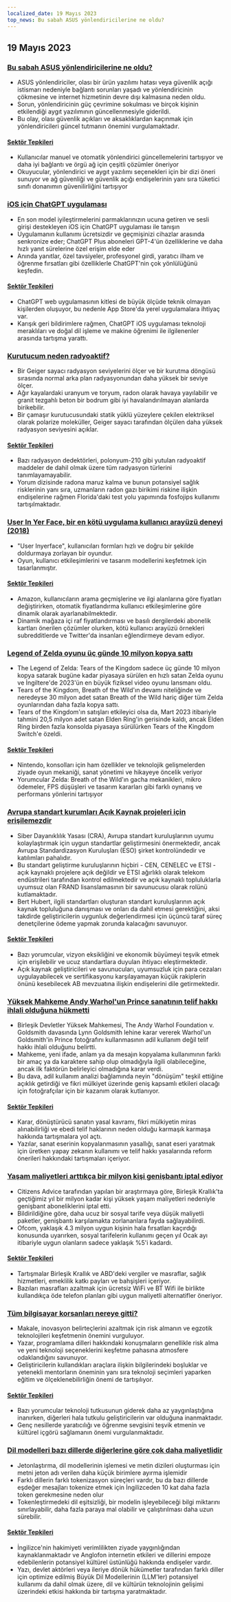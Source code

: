```yaml
---
localized_date: 19 Mayıs 2023
top_news: Bu sabah ASUS yönlendiricilerine ne oldu?
---
```




## 19 Mayıs 2023

### [Bu sabah ASUS yönlendiricilerine ne oldu?](https://www.downtowndougbrown.com/2023/05/what-happened-with-asus-routers-this-morning/)

- ASUS yönlendiriciler, olası bir ürün yazılımı hatası veya güvenlik açığı istismarı nedeniyle bağlantı sorunları yaşadı ve yönlendiricinin çökmesine ve internet hizmetinin devre dışı kalmasına neden oldu.
- Sorun, yönlendiricinin güç çevrimine sokulması ve birçok kişinin etkilendiği aygıt yazılımının güncellenmesiyle giderildi.
- Bu olay, olası güvenlik açıkları ve aksaklıklardan kaçınmak için yönlendiricileri güncel tutmanın önemini vurgulamaktadır.

#### [Sektör Tepkileri](http://news.ycombinator.com/item?id=35983866)

- Kullanıcılar manuel ve otomatik yönlendirici güncellemelerini tartışıyor ve daha iyi bağlantı ve örgü ağ için çeşitli çözümler öneriyor
- Okuyucular, yönlendirici ve aygıt yazılımı seçenekleri için bir dizi öneri sunuyor ve ağ güvenliği ve güvenlik açığı endişelerinin yanı sıra tüketici sınıfı donanımın güvenilirliğini tartışıyor

### [iOS için ChatGPT uygulaması](https://openai.com/blog/introducing-the-chatgpt-app-for-ios)

- En son model iyileştirmelerini parmaklarınızın ucuna getiren ve sesli girişi destekleyen iOS için ChatGPT uygulaması ile tanışın
- Uygulamanın kullanımı ücretsizdir ve geçmişinizi cihazlar arasında senkronize eder; ChatGPT Plus aboneleri GPT-4'ün özelliklerine ve daha hızlı yanıt sürelerine özel erişim elde eder
- Anında yanıtlar, özel tavsiyeler, profesyonel girdi, yaratıcı ilham ve öğrenme fırsatları gibi özelliklerle ChatGPT'nin çok yönlülüğünü keşfedin.

#### [Sektör Tepkileri](http://news.ycombinator.com/item?id=35990552)

- ChatGPT web uygulamasının kitlesi de büyük ölçüde teknik olmayan kişilerden oluşuyor, bu nedenle App Store'da yerel uygulamalara ihtiyaç var.
- Karışık geri bildirimlere rağmen, ChatGPT iOS uygulaması teknoloji meraklıları ve doğal dil işleme ve makine öğrenimi ile ilgilenenler arasında tartışma yarattı.

### [Kurutucum neden radyoaktif?](https://physics.stackexchange.com/questions/764460/why-is-my-dryer-radioactive)

- Bir Geiger sayacı radyasyon seviyelerini ölçer ve bir kurutma döngüsü sırasında normal arka plan radyasyonundan daha yüksek bir seviye ölçer.
- Ağır kayalardaki uranyum ve toryum, radon olarak havaya yayılabilir ve granit tezgahlı beton bir bodrum gibi iyi havalandırılmayan alanlarda birikebilir.
- Bir çamaşır kurutucusundaki statik yüklü yüzeylere çekilen elektriksel olarak polarize moleküller, Geiger sayacı tarafından ölçülen daha yüksek radyasyon seviyesini açıklar.

#### [Sektör Tepkileri](http://news.ycombinator.com/item?id=35990858)

- Bazı radyasyon dedektörleri, polonyum-210 gibi yutulan radyoaktif maddeler de dahil olmak üzere tüm radyasyon türlerini tanımlayamayabilir.
- Yorum dizisinde radona maruz kalma ve bunun potansiyel sağlık risklerinin yanı sıra, uzmanların radon gazı birikimi riskine ilişkin endişelerine rağmen Florida'daki test yolu yapımında fosfojips kullanımı tartışılmaktadır.

### [User In Yer Face, bir en kötü uygulama kullanıcı arayüzü deneyi (2018)](https://userinyerface.com/)

- "User Inyerface", kullanıcıları formları hızlı ve doğru bir şekilde doldurmaya zorlayan bir oyundur.
- Oyun, kullanıcı etkileşimlerini ve tasarım modellerini keşfetmek için tasarlanmıştır.

#### [Sektör Tepkileri](http://news.ycombinator.com/item?id=35985240)

- Amazon, kullanıcıların arama geçmişlerine ve ilgi alanlarına göre fiyatları değiştirirken, otomatik fiyatlandırma kullanıcı etkileşimlerine göre dinamik olarak ayarlanabilmektedir.
- Dinamik mağaza içi raf fiyatlandırması ve basılı dergilerdeki abonelik kartları önerilen çözümler olurken, kötü kullanıcı arayüzü örnekleri subredditlerde ve Twitter'da insanları eğlendirmeye devam ediyor.

### [Legend of Zelda oyunu üç günde 10 milyon kopya sattı](https://finance.yahoo.com/news/legend-zelda-game-sells-10-172603983.html)

- The Legend of Zelda: Tears of the Kingdom sadece üç günde 10 milyon kopya satarak bugüne kadar piyasaya sürülen en hızlı satan Zelda oyunu ve İngiltere'de 2023'ün en büyük fiziksel video oyunu lansmanı oldu.
- Tears of the Kingdom, Breath of the Wild'ın devamı niteliğinde ve neredeyse 30 milyon adet satan Breath of the Wild hariç diğer tüm Zelda oyunlarından daha fazla kopya sattı.
- Tears of the Kingdom'ın satışları etkileyici olsa da, Mart 2023 itibariyle tahmini 20,5 milyon adet satan Elden Ring'in gerisinde kaldı, ancak Elden Ring birden fazla konsolda piyasaya sürülürken Tears of the Kingdom Switch'e özeldi.

#### [Sektör Tepkileri](http://news.ycombinator.com/item?id=35986956)

- Nintendo, konsolları için ham özellikler ve teknolojik gelişmelerden ziyade oyun mekaniği, sanat yönetimi ve hikayeye öncelik veriyor
- Yorumcular Zelda: Breath of the Wild'ın gacha mekanikleri, mikro ödemeler, FPS düşüşleri ve tasarım kararları gibi farklı oynanış ve performans yönlerini tartışıyor

### [Avrupa standart kurumları Açık Kaynak projeleri için erişilemezdir](https://blog.opensource.org/another-issue-with-the-cyber-resilience-act-european-standards-bodies-are-inaccessible-to-open-source-projects/)

- Siber Dayanıklılık Yasası (CRA), Avrupa standart kuruluşlarının uyumu kolaylaştırmak için uygun standartlar geliştirmesini önermektedir, ancak Avrupa Standardizasyon Kuruluşları (ESO) şirket kontrolündedir ve katılımları pahalıdır.
- Bu standart geliştirme kuruluşlarının hiçbiri - CEN, CENELEC ve ETSI - açık kaynaklı projelere açık değildir ve ETSI ağırlıklı olarak telekom endüstrileri tarafından kontrol edilmektedir ve açık kaynaklı topluluklarla uyumsuz olan FRAND lisanslamasının bir savunucusu olarak rolünü kutlamaktadır.
- Bert Hubert, ilgili standartları oluşturan standart kuruluşlarının açık kaynak topluluğuna danışması ve onları da dahil etmesi gerektiğini, aksi takdirde geliştiricilerin uygunluk değerlendirmesi için üçüncü taraf süreç denetçilerine ödeme yapmak zorunda kalacağını savunuyor.

#### [Sektör Tepkileri](http://news.ycombinator.com/item?id=35985590)

- Bazı yorumcular, vizyon eksikliğini ve ekonomik büyümeyi teşvik etmek için erişilebilir ve ucuz standartlara duyulan ihtiyacı eleştirmektedir.
- Açık kaynak geliştiricileri ve savunucuları, uyumsuzluk için para cezaları uygulayabilecek ve sertifikasyonu karşılayamayan küçük rakiplerin önünü kesebilecek AB mevzuatına ilişkin endişelerini dile getirmektedir.

### [Yüksek Mahkeme Andy Warhol'un Prince sanatının telif hakkı ihlali olduğuna hükmetti](https://petapixel.com/2023/05/18/supreme-court-rules-andy-warhols-prince-art-is-copyright-infringement/)

- Birleşik Devletler Yüksek Mahkemesi, The Andy Warhol Foundation v. Goldsmith davasında Lynn Goldsmith lehine karar vererek Warhol'un Goldsmith'in Prince fotoğrafını kullanmasının adil kullanım değil telif hakkı ihlali olduğunu belirtti.
- Mahkeme, yeni ifade, anlam ya da mesajın kopyalama kullanımının farklı bir amaç ya da karaktere sahip olup olmadığıyla ilgili olabileceğine, ancak ilk faktörün belirleyici olmadığına karar verdi.
- Bu dava, adil kullanım analizi bağlamında neyin "dönüşüm" teşkil ettiğine açıklık getirdiği ve fikri mülkiyet üzerinde geniş kapsamlı etkileri olacağı için fotoğrafçılar için bir kazanım olarak kutlanıyor.

#### [Sektör Tepkileri](http://news.ycombinator.com/item?id=35991725)

- Karar, dönüştürücü sanatın yasal kavramı, fikri mülkiyetin miras alınabilirliği ve ebedi telif haklarının neden olduğu karmaşık karmaşa hakkında tartışmalara yol açtı.
- Yazılar, sanat eserinin kopyalanmasının yasallığı, sanat eseri yaratmak için üretken yapay zekanın kullanımı ve telif hakkı yasalarında reform önerileri hakkındaki tartışmaları içeriyor.

### [Yaşam maliyetleri arttıkça bir milyon kişi genişbantı iptal ediyor](https://www.bbc.com/news/technology-65622403)

- Citizens Advice tarafından yapılan bir araştırmaya göre, Birleşik Krallık'ta geçtiğimiz yıl bir milyon kadar kişi yüksek yaşam maliyetleri nedeniyle genişbant aboneliklerini iptal etti.
- Bildirildiğine göre, daha ucuz bir sosyal tarife veya düşük maliyetli paketler, genişbantı karşılamakta zorlananlara fayda sağlayabilirdi.
- Ofcom, yaklaşık 4.3 milyon uygun kişinin hala fırsatları kaçırdığı konusunda uyarırken, sosyal tarifelerin kullanımı geçen yıl Ocak ayı itibariyle uygun olanların sadece yaklaşık %5'i kadardı.

#### [Sektör Tepkileri](http://news.ycombinator.com/item?id=35984928)

- Tartışmalar Birleşik Krallık ve ABD'deki vergiler ve masraflar, sağlık hizmetleri, emeklilik katkı payları ve bahşişleri içeriyor.
- Bazıları masrafları azaltmak için ücretsiz WiFi ve BT Wifi ile birlikte kullandıkça öde telefon planları gibi uygun maliyetli alternatifler öneriyor.

### [Tüm bilgisayar korsanları nereye gitti?](https://morepablo.com/2023/05/where-have-all-the-hackers-gone.html)

- Makale, inovasyon belirteçlerini azaltmak için risk almanın ve egzotik teknolojileri keşfetmenin önemini vurguluyor.
- Yazar, programlama dilleri hakkındaki konuşmaların genellikle risk alma ve yeni teknoloji seçeneklerini keşfetme pahasına atmosfere odaklandığını savunuyor.
- Geliştiricilerin kullandıkları araçlara ilişkin bilgilerindeki boşluklar ve yetenekli mentorların öneminin yanı sıra teknoloji seçimleri yaparken eğitim ve ölçeklenebilirliğin önemi de tartışılıyor.

#### [Sektör Tepkileri](http://news.ycombinator.com/item?id=35986270)

- Bazı yorumcular teknoloji tutkusunun giderek daha az yaygınlaştığına inanırken, diğerleri hala tutkulu geliştiricilerin var olduğuna inanmaktadır.
- Genç nesillerde yaratıcılığı ve öğrenme sevgisini teşvik etmenin ve kültürel içgörü sağlamanın önemi vurgulanmaktadır.

### [Dil modelleri bazı dillerde diğerlerine göre çok daha maliyetlidir](https://blog.yenniejun.com/p/all-languages-are-not-created-tokenized)

- Jetonlaştırma, dil modellerinin işlemesi ve metin dizileri oluşturması için metni jeton adı verilen daha küçük birimlere ayırma işlemidir
- Farklı dillerin farklı tokenizasyon süreçleri vardır, bu da bazı dillerde eşdeğer mesajları tokenize etmek için İngilizceden 10 kat daha fazla token gerekmesine neden olur
- Tokenleştirmedeki dil eşitsizliği, bir modelin işleyebileceği bilgi miktarını sınırlayabilir, daha fazla paraya mal olabilir ve çalıştırılması daha uzun sürebilir.

#### [Sektör Tepkileri](http://news.ycombinator.com/item?id=35983707)

- İngilizce'nin hakimiyeti verimlilikten ziyade yaygınlığından kaynaklanmaktadır ve Anglofon internetin etkileri ve dillerini empoze edebilenlerin potansiyel kültürel üstünlüğü hakkında endişeler vardır.
- Yazı, devlet aktörleri veya ileriye dönük hükümetler tarafından farklı diller için optimize edilmiş Büyük Dil Modellerinin (LLM'ler) potansiyel kullanımı da dahil olmak üzere, dil ve kültürün teknolojinin gelişimi üzerindeki etkisi hakkında bir tartışma yaratmaktadır.


